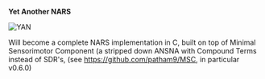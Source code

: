 **Yet Another NARS**

![YAN](https://user-images.githubusercontent.com/8284677/71787932-624ecf80-3015-11ea-9912-adb4b6cdd5c4.png)

Will become a complete NARS implementation in C,
built on top of Minimal Sensorimotor Component (a stripped down ANSNA with Compound Terms instead of SDR's, (see https://github.com/patham9/MSC, in particular v0.6.0)
